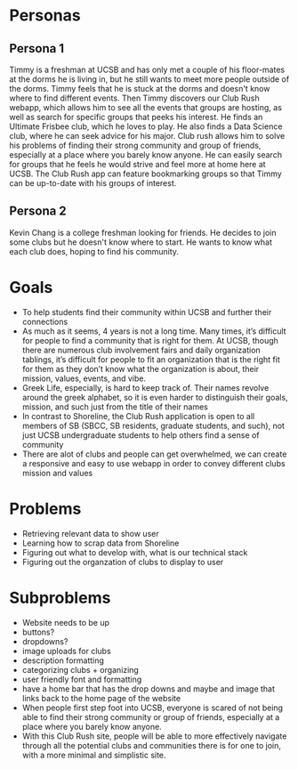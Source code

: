 # Personas

## Persona 1
Timmy is a freshman at UCSB and has only met a couple of his floor-mates at the dorms he is living in, but he still wants to meet more people outside of the dorms. Timmy feels that he is stuck at the dorms and doesn't know where to find different events. Then Timmy discovers our Club Rush webapp, which allows him to see all the events that groups are hosting, as well as search for specific groups that peeks his interest. He finds an Ultimate Frisbee club, which he loves to play. He also finds a Data Science club, where he can seek advice for his major. Club rush allows him to solve his problems of finding their strong community and group of friends, especially at a place where you barely know anyone. He can easily search for groups that he feels he would strive and feel more at home here at UCSB. The Club Rush app can feature bookmarking groups so that Timmy can be up-to-date with his groups of interest.

## Persona 2
Kevin Chang is a college freshman looking for friends. He decides to join some clubs but he doesn't know where to start. He wants to know what each club does, hoping to find his community. 

# Goals
- To help students find their community within UCSB and further their connections <br />
- As much as it seems, 4 years is not a long time. Many times, it’s difficult for people to find a community that is right for them. At UCSB, though there are numerous club involvement fairs and daily organization tablings, it’s difficult for people to fit an organization that is the right fit for them as they don’t know what the organization is about, their mission, values, events, and vibe. <br />
- Greek Life, especially, is hard to keep track of. Their names revolve around the greek alphabet, so it is even harder to distinguish their goals, mission, and such just from the title of their names <br />
- In contrast to Shoreline, the Club Rush application is open to all members of SB (SBCC, SB residents, graduate students, and such), not just UCSB undergraduate students to help others find a sense of community <br />
- There are alot of clubs and people can get overwhelmed, we can create a responsive and easy to use webapp in order to convey different clubs mission and values <br />


# Problems
- Retrieving relevant data to show user
- Learning how to scrap data from Shoreline
- Figuring out what to develop with, what is our technical stack
- Figuring out the organzation of clubs to display to user


# Subproblems
- Website needs to be up  
- buttons?
- dropdowns?
- image uploads for clubs
- description formatting
- categorizing clubs + organizing
- user friendly font and formatting 
- have a home bar that has the drop downs and maybe and image that links back to the home page of the website
- When people first step foot into UCSB, everyone is scared of not being able to find their strong community or group of friends, especially at a place where you barely know anyone.
- With this Club Rush site, people will be able to more effectively navigate through all the potential clubs and communities there is for one to join, with a more minimal and simplistic site.
